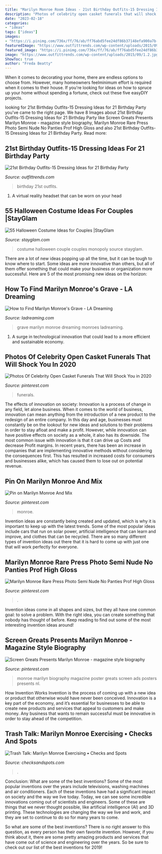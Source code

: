```yaml
---
title: "Marilyn Monroe Room Ideas - 21st Birthday Outfits-15 Dressing Ideas For 21 Birthday Party"
description: "Photos of celebrity open casket funerals that will shock you in 2020"
date: "2023-02-18"
categories:
- "ideas"
tags: ["ideas"]
images:
- "https://i.pinimg.com/736x/ff/76/ab/ff76abd5fee24df86b37148efa900a7b--biographies-true-stories.jpg"
featuredImage: "https://www.outfittrends.com/wp-content/uploads/2015/09/1.2.jpg"
featured_image: "https://i.pinimg.com/736x/ff/76/ab/ff76abd5fee24df86b37148efa900a7b--biographies-true-stories.jpg"
image: "https://www.outfittrends.com/wp-content/uploads/2015/09/1.2.jpg"
ShowToc: true
author: "Freda Beatty"
---
```



When it comes to decorating your home, there are endless options to choose from. However, many homeowners feelminimum effort is required when it comes to their house. If you're looking for ideas on how to spruce up your home without spending a fortune, check out these five easyDIY projects.

	

		
looking for 21st Birthday Outfits-15 Dressing Ideas for 21 Birthday Party you've came to the right page. We have 8 Images about 21st Birthday Outfits-15 Dressing Ideas for 21 Birthday Party like Screen Greats Presents Marilyn Monroe - magazine style biography, Marilyn Monroe Rare Press Photo Semi Nude No Panties Prof High Gloss and also 21st Birthday Outfits-15 Dressing Ideas for 21 Birthday Party. Read more:
		
    
## 21st Birthday Outfits-15 Dressing Ideas For 21 Birthday Party

<img loading=lazy src="https://www.outfittrends.com/wp-content/uploads/2015/09/1.2.jpg" onerror="this.onerror=null;this.src='https://tse3.mm.bing.net/th?id=OIP.cgftgncMOdAIQ0x8DRskVwHaLH&amp;pid=15.1';" alt="21st Birthday Outfits-15 Dressing Ideas for 21 Birthday Party">

_Source: outfittrends.com_

>birthday 21st outfits. 

	

1. A virtual reality headset that can be worn on your head

    
## 55 Halloween Costume Ideas For Couples |StayGlam

<img loading=lazy src="https://stayglam.com/wp-content/uploads/2014/10/Monopoly-Couple-Halloween-Costume.jpg" onerror="this.onerror=null;this.src='https://tse1.mm.bing.net/th?id=OIP.iLt4jggotTLiccCsM-NMhwAAAA&amp;pid=15.1';" alt="55 Halloween Costume Ideas for Couples |StayGlam">

_Source: stayglam.com_

>costume halloween couple couples monopoly source stayglam. 

	

There are a lot of new ideas popping up all the time, but it can be tough to know where to start. Some ideas are more innovative than others, but all of them offer something that could make your business or organization more successful. Here are 5 of the most promising new ideas on the horizon: 

    
## How To Find Marilyn Monroe&#039;s Grave - LA Dreaming

<img loading=lazy src="http://ladreaming.com/wp-content/uploads/2019/03/marilyn-monroes-grave-683x1024.png" onerror="this.onerror=null;this.src='https://tse4.mm.bing.net/th?id=OIP.mBZpZBtvINmpmOPaOX9-7gHaLG&amp;pid=15.1';" alt="How to Find Marilyn Monroe&#039;s Grave - LA Dreaming">

_Source: ladreaming.com_

>grave marilyn monroe dreaming monroes ladreaming. 

	

1. A surge in technological innovation that could lead to a more efficient and sustainable economy. 

    
## Photos Of Celebrity Open Casket Funerals That Will Shock You In 2020

<img loading=lazy src="https://i.pinimg.com/736x/cf/24/8f/cf248fb21bc8c881b7d4503d3fd3fe2f.jpg" onerror="this.onerror=null;this.src='https://tse4.mm.bing.net/th?id=OIP.8ZsG0gZ29TkYDplcS7c4ZgHaLK&amp;pid=15.1';" alt="Photos Of Celebrity Open Casket Funerals That Will Shock You in 2020">

_Source: pinterest.com_

>funerals. 

	

The effects of innovation on society:
Innovation is a process of change in any field, let alone business. When it comes to the world of business, innovation can mean anything from the introduction of a new product to the redesign of an entire company. In this day and age, businesses must constantly be on the lookout for new ideas and solutions to their problems in order to stay afloat and make a profit.
However, while innovation can have positive effects on society as a whole, it also has its downside. The most common issue with innovation is that it can drive up Costs and decrease Profit margins. In recent years, there has been an increase in companies that are implementing innovative methods without considering the consequences first. This has resulted in increased costs for consumers and businesses alike, which has caused them to lose out on potential revenue.

    
## Pin On Marilyn Monroe And Mix

<img loading=lazy src="https://i.pinimg.com/736x/62/a4/6d/62a46d90b94d59f99eb5d38ad0cece5b.jpg" onerror="this.onerror=null;this.src='https://tse1.mm.bing.net/th?id=OIP.CsYPmwoa7RM88n0Zn92YJwHaKe&amp;pid=15.1';" alt="Pin on Marilyn Monroe And Mix">

_Source: pinterest.com_

>monroe. 

	

Invention ideas are constantly being created and updated, which is why it is important to keep up with the latest trends. Some of the most popular ideas include cars that run on solar power, artificial intelligence that can learn and improve, and clothes that can be recycled. There are so many different types of invention ideas out there that it is hard to come up with just one that will work perfectly for everyone.

    
## Marilyn Monroe Rare Press Photo Semi Nude No Panties Prof High Gloss

<img loading=lazy src="https://s-media-cache-ak0.pinimg.com/736x/91/3f/f4/913ff441bd2c3106a3aa5089868cd410.jpg" onerror="this.onerror=null;this.src='https://tse3.mm.bing.net/th?id=OIP.W_GQMt8D4XF_2xmc4T1LRAHaKd&amp;pid=15.1';" alt="Marilyn Monroe Rare Press Photo Semi Nude No Panties Prof High Gloss">

_Source: pinterest.com_

>. 

	

Invention ideas come in all shapes and sizes, but they all have one common goal: to solve a problem. With the right idea, you can create something that nobody has thought of before. Keep reading to find out some of the most interesting invention ideas around!

    
## Screen Greats Presents Marilyn Monroe - Magazine Style Biography

<img loading=lazy src="https://i.pinimg.com/736x/ff/76/ab/ff76abd5fee24df86b37148efa900a7b--biographies-true-stories.jpg" onerror="this.onerror=null;this.src='https://tse1.mm.bing.net/th?id=OIP.RWGC_QdmqtKE08ZpqSEt_QHaKC&amp;pid=15.1';" alt="Screen Greats Presents Marilyn Monroe - magazine style biography">

_Source: pinterest.com_

>monroe marilyn biography magazine poster greats screen ads posters presents nl. 

	

How Invention Works
Invention is the process of coming up with a new idea or product that otherwise would have never been conceived. Innovation is a key part of the economy, and it’s essential for businesses to be able to create new products and services that appeal to customers and make money. Any business that wants to remain successful must be innovative in order to stay ahead of the competition.

    
## Trash Talk: Marilyn Monroe Exercising • Checks And Spots

<img loading=lazy src="https://checksandspots.com/wp-content/uploads/2014/05/marilyn_monroe_exercise_4-460x709.jpg" onerror="this.onerror=null;this.src='https://tse4.mm.bing.net/th?id=OIP.hLorvJ3LiEFiSOsS8RCXcQAAAA&amp;pid=15.1';" alt="Trash Talk: Marilyn Monroe Exercising • Checks and Spots">

_Source: checksandspots.com_

>. 

	

Conclusion: What are some of the best inventions?
Some of the most popular inventions over the years include televisions, washing machines and air conditioners. Each of these inventions have had a significant impact on society and the way we live today. 
Today, we can see some incredible innovations coming out of scientists and engineers. Some of these are things that we never thought possible, like artificial intelligence (AI) and 3D printing. These technologies are changing the way we live and work, and they are set to continue to do so for many years to come. 

So what are some of the best inventions? There is no right answer to this question, as every person has their own favorite invention. However, if you think about it, there are some pretty amazing products and services that have come out of science and engineering over the years. So be sure to check out our list of the best inventions for 2019!

